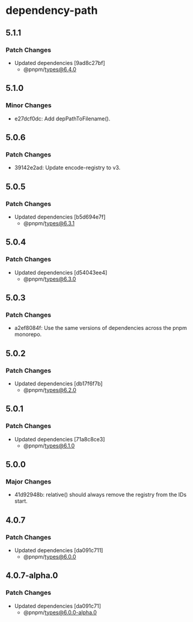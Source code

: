 # dependency-path

## 5.1.1

### Patch Changes

- Updated dependencies [9ad8c27bf]
  - @pnpm/types@6.4.0

## 5.1.0

### Minor Changes

- e27dcf0dc: Add depPathToFilename().

## 5.0.6

### Patch Changes

- 39142e2ad: Update encode-registry to v3.

## 5.0.5

### Patch Changes

- Updated dependencies [b5d694e7f]
  - @pnpm/types@6.3.1

## 5.0.4

### Patch Changes

- Updated dependencies [d54043ee4]
  - @pnpm/types@6.3.0

## 5.0.3

### Patch Changes

- a2ef8084f: Use the same versions of dependencies across the pnpm monorepo.

## 5.0.2

### Patch Changes

- Updated dependencies [db17f6f7b]
  - @pnpm/types@6.2.0

## 5.0.1

### Patch Changes

- Updated dependencies [71a8c8ce3]
  - @pnpm/types@6.1.0

## 5.0.0

### Major Changes

- 41d92948b: relative() should always remove the registry from the IDs start.

## 4.0.7

### Patch Changes

- Updated dependencies [da091c711]
  - @pnpm/types@6.0.0

## 4.0.7-alpha.0

### Patch Changes

- Updated dependencies [da091c71]
  - @pnpm/types@6.0.0-alpha.0

